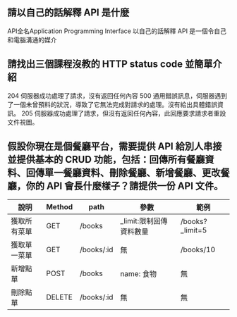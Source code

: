 ## 請以自己的話解釋 API 是什麼
API全名Application Programming Interface
以自己的話解釋 API 是一個令自己和電腦溝通的媒介


## 請找出三個課程沒教的 HTTP status code 並簡單介紹
204
伺服器成功處理了請求，沒有返回任何內容
500 
通用錯誤訊息，伺服器遇到了一個未曾預料的狀況，導致了它無法完成對請求的處理。沒有給出具體錯誤資訊。
205 
伺服器成功處理了請求，但沒有返回任何內容，此回應要求請求者重設文件視圖。

## 假設你現在是個餐廳平台，需要提供 API 給別人串接並提供基本的 CRUD 功能，包括：回傳所有餐廳資料、回傳單一餐廳資料、刪除餐廳、新增餐廳、更改餐廳，你的 API 會長什麼樣子？請提供一份 API 文件。
| 說明     | Method | path       | 參數                   | 範例             |
|--------|--------|------------|----------------------|----------------|
| 獲取所有菜單 | GET    | /books     | _limit:限制回傳資料數量           | /books?_limit=5 |
 |獲取單一菜單 | GET    | /books/:id | 無                    | /books/10      |
| 新增點單   | POST   | /books     | name: 食物 | 無              |
| 刪除點單   | DELETE   | /books/:id     | 無 | 無              |
